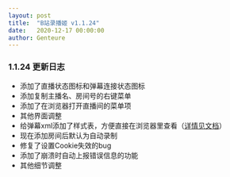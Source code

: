 ```yaml
---
layout: post
title:  "B站录播姬 v1.1.24"
date:   2020-12-17 00:00:00
author: Genteure
---
```


### 1.1.24 更新日志

- 添加了直播状态图标和弹幕连接状态图标
- 添加复制主播名、房间号的右键菜单
- 添加了在浏览器打开直播间的菜单项
- 其他界面调整
- 给弹幕xml添加了样式表，方便直接在浏览器里查看（[详情见文档](/docs/desktop/danmaku/)）
- 现在添加房间后默认为自动录制
- 修复了设置Cookie失效的bug
- 添加了崩溃时自动上报错误信息的功能
- 其他细节调整

